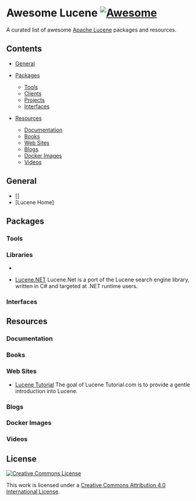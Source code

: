 # Awesome Lucene [![Awesome](https://cdn.rawgit.com/sindresorhus/awesome/d7305f38d29fed78fa85652e3a63e154dd8e8829/media/badge.svg)](https://github.com/sindresorhus/awesome)

A curated list of awesome [Apache Lucene](http://lucene.apache.org/) packages and resources.

## Contents

- [General](#general)

- [Packages](#packages)
  - [Tools](#tools)
  - [Clients](#clients)
  - [Projects](#projects)
  - [Interfaces](#interfaces)

- [Resources](#resources)
  - [Documentation](#documentation)
  - [Books](#books)
  - [Web Sites](#web-sites)
  - [Blogs](#blogs)
  - [Docker Images](#docker-images)
  - [Videos](#videos)


## General
  - []
  - [Lucene Home]

## Packages

### Tools

### Libraries

  - 

  - [Lucene.NET](http://lucenenet.apache.org/) Lucene.Net is a port of the Lucene search engine library, written in C# and targeted at .NET runtime users.

  

### Interfaces

## Resources

### Documentation

### Books

### Web Sites

  - [Lucene Tutorial](http://www.lucenetutorial.com/) The goal of Lucene Tutorial.com is to provide a gentle introduction into Lucene.

### Blogs

### Docker Images

### Videos

## License

[![Creative Commons License](http://i.creativecommons.org/l/by/4.0/88x31.png)](http://creativecommons.org/licenses/by/4.0/)

This work is licensed under a [Creative Commons Attribution 4.0 International License](http://creativecommons.org/licenses/by/4.0/).






